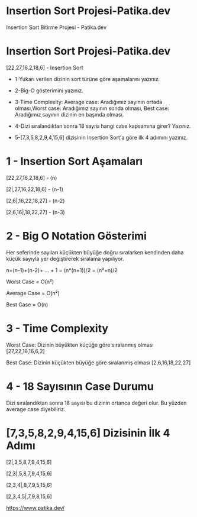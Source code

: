 # Insertion Sort Projesi-Patika.dev
Insertion Sort Bitirme Projesi - Patika.dev 

# Insertion Sort Projesi-Patika.dev
[22,27,16,2,18,6] - Insertion Sort

- 1-Yukarı verilen dizinin sort türüne göre aşamalarını yazınız.

- 2-Big-O gösterimini yazınız.

- 3-Time Complexity: Average case: Aradığımız sayının ortada olması,Worst case: Aradığımız sayının sonda olması, Best case: Aradığımız sayının dizinin en başında olması.

- 4-Dizi sıralandıktan sonra 18 sayısı hangi case kapsamına girer? Yazınız.

- 5-[7,3,5,8,2,9,4,15,6] dizisinin Insertion Sort'a göre ilk 4 adımını yazınız.


# 1 - Insertion Sort Aşamaları
[22,27,16,2,18,6] - (n)

[2|,27,16,22,18,6] - (n-1)

[2,6|,16,22,18,27] - (n-2)

[2,6,16|,18,22,27] - (n-3)


# 2 - Big O Notation Gösterimi
Her seferinde sayıları küçükten büyüğe doğru sıralarken kendinden daha küçük sayıyla yer değiştirerek sıralama yapılıyor.

n+(n-1)+(n-2)+ ... + 1 = (n*(n+1))/2 = (n²+n)/2

Worst Case = O(n²) 

Average Case = O(n²)

Best Case = O(n)


# 3 - Time Complexity
Worst Case: Dizinin büyükten küçüğe göre sıralanmış olması  [27,22,18,16,6,2]

Best Case: Dizinin küçükten büyüğe göre sıralanmış olması [2,6,16,18,22,27]


# 4 - 18 Sayısının Case Durumu
Dizi sıralandıktan sonra 18 sayısı bu dizinin ortanca değeri olur. Bu yüzden average case diyebiliriz.


# [7,3,5,8,2,9,4,15,6] Dizisinin İlk 4 Adımı

[2|,3,5,8,7,9,4,15,6]

[2,3|,5,8,7,9,4,15,6]

[2,3,4|,8,7,9,5,15,6]

[2,3,4,5|,7,9,8,15,6]


<https://www.patika.dev/>







